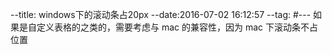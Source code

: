 --title: windows下的滚动条占20px
--date:2016-07-02 16:12:57
--tag:
#---
如果是自定义表格的之类的，需要考虑与 mac 的兼容性，因为 mac 下滚动条不占位置
